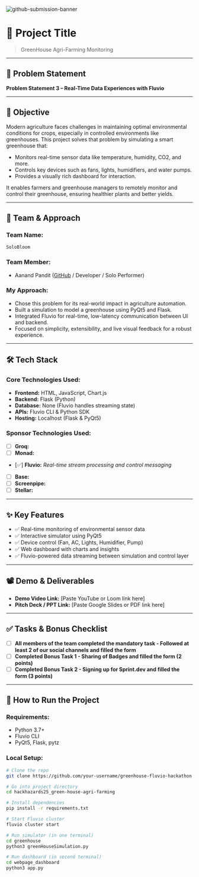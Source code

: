 ![github-submission-banner](https://github.com/user-attachments/assets/a1493b84-e4e2-456e-a791-ce35ee2bcf2f)

# 🚀 Project Title

> GreenHouse Agri-Farming Monitoring

---

## 📌 Problem Statement

**Problem Statement 3 – Real-Time Data Experiences with Fluvio**

---

## 🎯 Objective

Modern agriculture faces challenges in maintaining optimal environmental conditions for crops, especially in controlled environments like greenhouses. This project solves that problem by simulating a smart greenhouse that:

- Monitors real-time sensor data like temperature, humidity, CO2, and more.
- Controls key devices such as fans, lights, humidifiers, and water pumps.
- Provides a visually rich dashboard for interaction.

It enables farmers and greenhouse managers to remotely monitor and control their greenhouse, ensuring healthier plants and better yields.

---

## 🧠 Team & Approach

### Team Name:  
`SoloBloom`

### Team Member:  
- Aanand Pandit ([GitHub](https://github.com/aanandpandit) / Developer / Solo Performer)

### My Approach:  
- Chose this problem for its real-world impact in agriculture automation.
- Built a simulation to model a greenhouse using PyQt5 and Flask.
- Integrated Fluvio for real-time, low-latency communication between UI and backend.
- Focused on simplicity, extensibility, and live visual feedback for a robust experience.

---

## 🛠️ Tech Stack

### Core Technologies Used:
- **Frontend:** HTML, JavaScript, Chart.js
- **Backend:** Flask (Python)
- **Database:** None (Fluvio handles streaming state)
- **APIs:** Fluvio CLI & Python SDK
- **Hosting:** Localhost (Flask & PyQt5)

### Sponsor Technologies Used:
- [ ] **Groq:**  
- [ ] **Monad:**  
- [✅] **Fluvio:** _Real-time stream processing and control messaging_
- [ ] **Base:**  
- [ ] **Screenpipe:**  
- [ ] **Stellar:**  

---

## ✨ Key Features

- ✅ Real-time monitoring of environmental sensor data
- ✅ Interactive simulator using PyQt5
- ✅ Device control (Fan, AC, Lights, Humidifier, Pump)
- ✅ Web dashboard with charts and insights
- ✅ Fluvio-powered data streaming between simulation and control layer

---

## 📽️ Demo & Deliverables

- **Demo Video Link:** [Paste YouTube or Loom link here]  
- **Pitch Deck / PPT Link:** [Paste Google Slides or PDF link here]  

---

## ✅ Tasks & Bonus Checklist

- [ ] **All members of the team completed the mandatory task - Followed at least 2 of our social channels and filled the form**  
- [ ] **Completed Bonus Task 1 - Sharing of Badges and filled the form (2 points)**  
- [ ] **Completed Bonus Task 2 - Signing up for Sprint.dev and filled the form (3 points)**  

---

## 🧪 How to Run the Project

### Requirements:
- Python 3.7+
- Fluvio CLI
- PyQt5, Flask, pytz

### Local Setup:
```bash
# Clone the repo
git clone https://github.com/your-username/greenhouse-fluvio-hackathon

# Go into project directory
cd hackhazards25_green-house-agri-farming

# Install dependencies
pip install -r requirements.txt

# Start Fluvio cluster
fluvio cluster start

# Run simulator (in one terminal)
cd greenhouse
python3 greenHouseSimulation.py

# Run dashboard (in second terminal)
cd webpage_dashboard
python3 app.py
